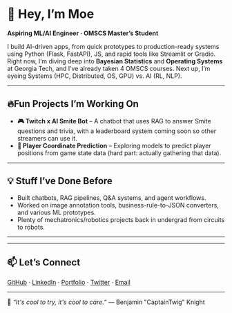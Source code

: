 # 👋 Hey, I’m Moe  

**Aspiring ML/AI Engineer · OMSCS Master’s Student**  

I build AI-driven apps, from quick prototypes to production-ready systems using Python (Flask, FastAPI), JS, and rapid tools like Streamlit or Gradio.
Right now, I’m diving deep into **Bayesian Statistics** and **Operating Systems** at Georgia Tech, and I’ve already taken 4 OMSCS courses. Next up, I’m eyeing Systems (HPC, Distributed, OS, GPU) vs. AI (RL, NLP).

---

## 🔥Fun Projects I’m Working On  
- **🎮 Twitch x AI Smite Bot** – A chatbot that uses RAG to answer Smite questions and trivia, with a leaderboard system coming soon so other streamers can use it.  
- **📍 Player Coordinate Prediction** – Exploring models to predict player positions from game state data (hard part: actually gathering that data).  

---

## 💡 Stuff I’ve Done Before  
- Built chatbots, RAG pipelines, Q&A systems, and agent workflows.  
- Worked on image annotation tools, business-rule-to-JSON converters, and various ML prototypes.  
- Plenty of mechatronics/robotics projects back in undergrad from circuits to robots.

---

---

## 📫 Let’s Connect  
[GitHub](https://github.com/mohaned-dewedar) · [LinkedIn](https://linkedin.com/in/mohaned-dewedar) · [Portfolio](https://mohaned-dewedar.github.io) · [Twitter](https://twitter.com/thecherryo) · [Email](mailto:m.dewedar97@gmail.com)  

---

💬 _“It's cool to try, it's cool to care.”_ — Benjamin "CaptainTwig" Knight
